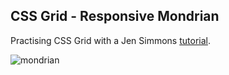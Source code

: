 ## CSS Grid - Responsive Mondrian ##

Practising CSS Grid with a Jen Simmons [tutorial](https://www.youtube.com/watch?v=qNtJ5p3h2A4).

![mondrian](https://user-images.githubusercontent.com/47341093/56849237-5f9fc480-6935-11e9-8f66-2eab87d37f91.png)

